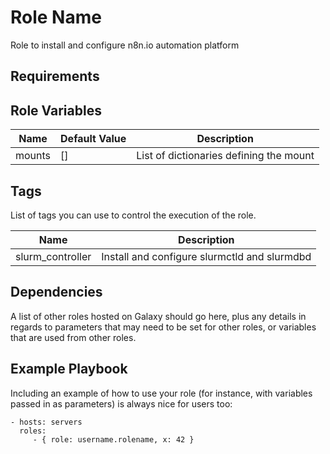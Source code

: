 Role Name
=========

Role to install and configure n8n.io automation platform

Requirements
------------

Role Variables
--------------

| Name                             | Default Value | Description                               |
| ----                             | -----         | -----------                               |
| mounts                           | []            | List of dictionaries defining the mount   |

Tags
----

List of tags you can use to control the execution of the role.

| Name             | Description                                  |
| ----             | -----------                                  |
| slurm_controller | Install and configure slurmctld and slurmdbd |

Dependencies
------------

A list of other roles hosted on Galaxy should go here, plus any details in regards to parameters that may need to be set for other roles, or variables that are used from other roles.

Example Playbook
----------------

Including an example of how to use your role (for instance, with variables passed in as parameters) is always nice for users too:

    - hosts: servers
      roles:
         - { role: username.rolename, x: 42 }

